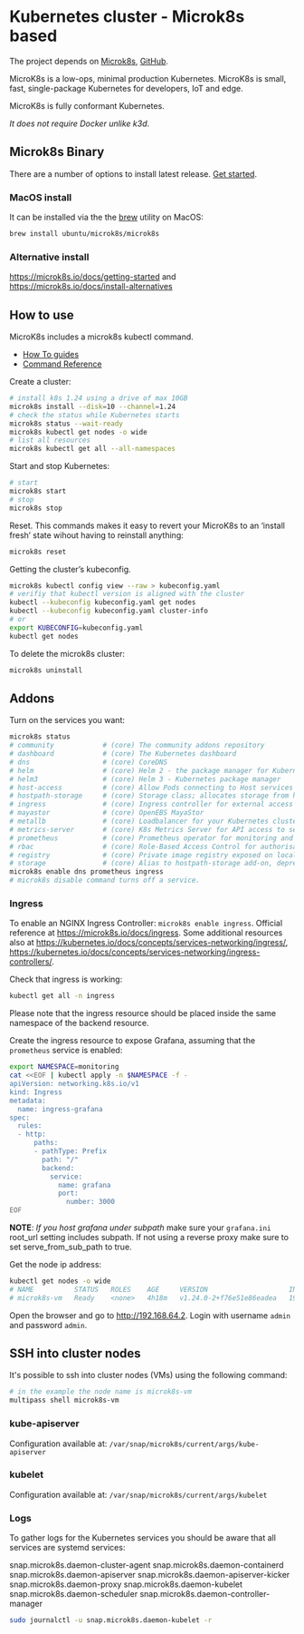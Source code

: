 # Kubernetes cluster - Microk8s based

The project depends on [Microk8s](https://microk8s.io), [GitHub](https://github.com/canonical/microk8s).

MicroK8s is a low-ops, minimal production Kubernetes. MicroK8s is small, fast, single-package Kubernetes for developers, IoT and edge.

MicroK8s is fully conformant Kubernetes.

*It does not require Docker unlike k3d*.

## Microk8s Binary

There are a number of options to install latest release. [Get started](https://microk8s.io/docs/getting-started).

### MacOS install

It can be installed via the the [brew](https://brew.sh/) utility on MacOS:

```bash
brew install ubuntu/microk8s/microk8s
```

### Alternative install

<https://microk8s.io/docs/getting-started> and <https://microk8s.io/docs/install-alternatives>

## How to use

MicroK8s includes a microk8s kubectl command.

- [How To guides](https://microk8s.io/docs/how-to)
- [Command Reference](https://microk8s.io/docs/command-reference)

Create a cluster:

```bash
# install k8s 1.24 using a drive of max 10GB
microk8s install --disk=10 --channel=1.24
# check the status while Kubernetes starts
microk8s status --wait-ready
microk8s kubectl get nodes -o wide
# list all resources
microk8s kubectl get all --all-namespaces
```

Start and stop Kubernetes:

```bash
# start
microk8s start
# stop
microk8s stop
```

Reset. This commands makes it easy to revert your MicroK8s to an ‘install fresh’ state wihout having to reinstall anything:

```bash
microk8s reset
```

Getting the cluster’s kubeconfig.

```bash
microk8s kubectl config view --raw > kubeconfig.yaml
# verifiy that kubectl version is aligned with the cluster
kubectl --kubeconfig kubeconfig.yaml get nodes
kubectl --kubeconfig kubeconfig.yaml cluster-info
# or
export KUBECONFIG=kubeconfig.yaml
kubectl get nodes
```

To delete the microk8s cluster:

```bash
microk8s uninstall
```

## Addons

Turn on the services you want:

```bash
microk8s status
# community            # (core) The community addons repository
# dashboard            # (core) The Kubernetes dashboard
# dns                  # (core) CoreDNS
# helm                 # (core) Helm 2 - the package manager for Kubernetes
# helm3                # (core) Helm 3 - Kubernetes package manager
# host-access          # (core) Allow Pods connecting to Host services smoothly
# hostpath-storage     # (core) Storage class; allocates storage from host directory
# ingress              # (core) Ingress controller for external access
# mayastor             # (core) OpenEBS MayaStor
# metallb              # (core) Loadbalancer for your Kubernetes cluster
# metrics-server       # (core) K8s Metrics Server for API access to service metrics
# prometheus           # (core) Prometheus operator for monitoring and logging
# rbac                 # (core) Role-Based Access Control for authorisation
# registry             # (core) Private image registry exposed on localhost:32000
# storage              # (core) Alias to hostpath-storage add-on, deprecated
microk8s enable dns prometheus ingress
# microk8s disable command turns off a service.
```

### Ingress

To enable an NGINX Ingress Controller: `microk8s enable ingress`. Official reference at <https://microk8s.io/docs/ingress>. Some additional resources also at <https://kubernetes.io/docs/concepts/services-networking/ingress/>, <https://kubernetes.io/docs/concepts/services-networking/ingress-controllers/>.

Check that ingress is working:

```bash
kubectl get all -n ingress
```

Please note that the ingress resource should be placed inside the same namespace of the backend resource.

Create the ingress resource to expose Grafana, assuming that the `prometheus` service is enabled:

```bash
export NAMESPACE=monitoring
cat <<EOF | kubectl apply -n $NAMESPACE -f -
apiVersion: networking.k8s.io/v1
kind: Ingress
metadata:
  name: ingress-grafana
spec:
  rules:
  - http:
      paths:
      - pathType: Prefix
        path: "/"
        backend:
          service:
            name: grafana
            port:
              number: 3000
EOF
```

**NOTE**: *If you host grafana under subpath* make sure your `grafana.ini` root_url setting includes subpath. If not using a reverse proxy make sure to set serve_from_sub_path to true.

Get the node ip address:

```bash
kubectl get nodes -o wide
# NAME          STATUS   ROLES    AGE     VERSION                    INTERNAL-IP    EXTERNAL-IP   OS-IMAGE             KERNEL-VERSION       CONTAINER-RUNTIME
# microk8s-vm   Ready    <none>   4h18m   v1.24.0-2+f76e51e86eadea   192.168.64.2   <none>        Ubuntu 18.04.6 LTS   4.15.0-177-generic   containerd://1.5.11
```

Open the browser and go to <http://192.168.64.2>. Login with username `admin` and password `admin`.

## SSH into cluster nodes

It's possible to ssh into cluster nodes (VMs) using the following command:

```bash
# in the example the node name is microk8s-vm
multipass shell microk8s-vm
```

### kube-apiserver

Configuration available at: `/var/snap/microk8s/current/args/kube-apiserver`

### kubelet

Configuration available at: `/var/snap/microk8s/current/args/kubelet`

### Logs

To gather logs for the Kubernetes services you should be aware that all services are systemd services:

snap.microk8s.daemon-cluster-agent
snap.microk8s.daemon-containerd
snap.microk8s.daemon-apiserver
snap.microk8s.daemon-apiserver-kicker
snap.microk8s.daemon-proxy
snap.microk8s.daemon-kubelet
snap.microk8s.daemon-scheduler
snap.microk8s.daemon-controller-manager

```bash
sudo journalctl -u snap.microk8s.daemon-kubelet -r
```
